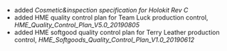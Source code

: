 * added _Cosmetic&inspection specification for Holokit Rev C_
* added HME quality control plan for Team Luck production control, _HME_Quality_Control_Plan_V5.0_20190805_
* added HME softgood quality control plan for Terry Leather production control, _HME_Softgoods_Quality_Control_Plan_V1.0_20190612_
